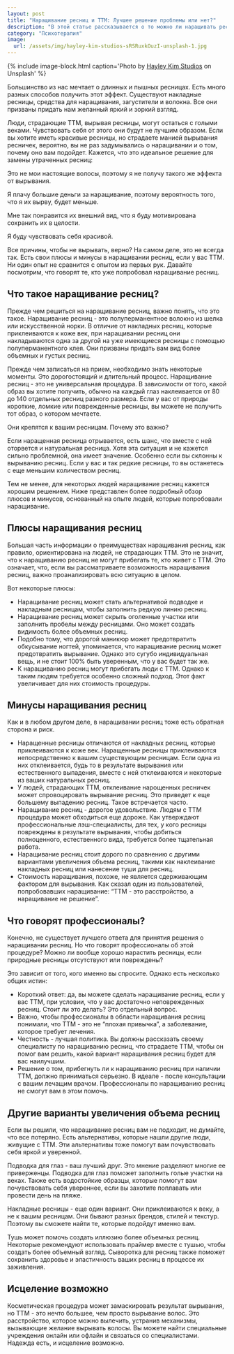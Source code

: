 ```yaml
---
layout: post
title: "Наращивание ресниц и ТТМ: Лучшее решение проблемы или нет?"
description: "В этой статье рассказывается о то можно ли наращивать ресницы при трихотилломании и какие минусы могут быть у этой процедуры."
category: "Психотерапия"
image:
  url: /assets/img/hayley-kim-studios-sRSRuxkOuzI-unsplash-1.jpg
---
```


{% include image-block.html 
caption='Photo by <a href="https://unsplash.com/@hayleykimstudios" rel="nofollow" >Hayley Kim Studios</a> on Unsplash'
%}

Большинство из нас мечтает о длинных и пышных ресницах. Есть много разных способов получить этот эффект. 
Существуют накладные ресницы, средства для наращивания, загустители и волокна. Все они призваны придать нам желанный яркий и зоркий взгляд.

Люди, страдающие ТТМ, вырывая ресницы, могут остаться с голыми веками. Чувствовать себя от этого 
они будут не лучшим образом. Если вы хотите иметь красивые ресницы, но страдаете манией вырывания ресничек, 
вероятно, вы не раз задумывались о наращивании и о том, почему оно вам подойдет. Кажется, что это 
идеальное решение для замены утраченных ресниц:

Это не мои настоящие волосы, поэтому я не получу такого же эффекта от вырывания.

Я плачу большие деньги за наращивание, поэтому вероятность того, что я их вырву, будет меньше.

Мне так понравится их внешний вид, что я буду мотивирована сохранить их в целости.

Я буду чувствовать себя красивой.

Все причины, чтобы не вырывать, верно? На самом деле, это не всегда так. Есть свои плюсы и минусы в 
наращивании ресниц, если у вас ТТМ. Ни один опыт не сравнится с опытом из первых рук. Давайте посмотрим,
что говорят те, кто уже попробовал наращивание ресниц.

## Что такое наращивание ресниц?

Прежде чем решиться на наращивание ресниц, важно понять, что это такое. Наращивание ресниц - это полуперманентное волокно 
из шелка или искусственной норки. В отличие от накладных ресниц, которые приклеиваются к коже век, при наращивании 
ресниц они накладываются одна за другой на уже имеющиеся ресницы с помощью полуперманентного клея. 
Они призваны придать вам вид более объемных и густых ресниц.

Прежде чем записаться на прием, необходимо знать некоторые моменты. Это дорогостоящий и длительный процесс. 
Наращивание ресниц - это не универсальная процедура. В зависимости от того, какой образ вы хотите получить, 
обычно на каждый глаз наклеивается от 80 до 140 отдельных ресниц разного размера. Если у вас от природы короткие, 
ломкие или поврежденные ресницы, вы можете не получить тот образ, о котором мечтаете.

Они крепятся к вашим ресницам. Почему это важно?

Если наращенная ресница отрывается, есть шанс, что вместе с ней оторвется и натуральная ресница. Хотя эта 
ситуация и не кажется сильно проблемной, она имеет значение. Особенно если вы склонны к вырыванию ресниц. 
Если у вас и так редкие ресницы, то вы останетесь с еще меньшим количеством ресниц.

Тем не менее, для некоторых людей наращивание ресниц кажется хорошим решением. Ниже представлен более 
подробный обзор плюсов и минусов, основанный на опыте людей, которые попробовали наращивание.

## Плюсы наращивания ресниц

Большая часть информации о преимуществах наращивания ресниц, как правило, ориентирована на людей, 
не страдающих ТТМ. Это не значит, что к наращиванию ресниц не могут прибегать те,
кто живет с ТТМ. Это означает, что, если вы рассматриваете возможность наращивания ресниц, важно проанализировать всю ситуацию в целом.

Вот некоторые плюсы:


- Наращивание ресниц может стать альтернативой подводке и накладным ресницам, 
чтобы заполнить редкую линию ресниц.
- Наращивание ресниц может скрыть оголенные участки или заполнить пробелы между ресницами. 
Оно может создать видимость более объемных ресниц.
- Подобно тому, что дорогой маникюр может предотвратить обкусывание ногтей, упоминается, 
что наращивание ресниц может предотвратить вырывание. Однако это сугубо индивидуальная вещь, и не стоит 100% быть уверенным, что у вас будет так же.
- К наращиванию ресниц могут прибегать люди с ТТМ. Однако к таким людям требуется особенно сложный подход. Этот факт увеличивает для них стоимость процедуры.

## Минусы наращивания ресниц

Как и в любом другом деле, в наращивании ресниц тоже есть обратная сторона и риск. 

- Наращенные ресницы отличаются от накладных ресниц, которые приклеиваются к коже век. Наращенные ресницы 
приклеиваются непосредственно к вашим существующим ресницам. Если одна из них отклеивается, будь то в результате вырывания 
или естественного выпадения, вместе с ней отклеиваются и некоторые из ваших натуральных ресниц.
- У людей, страдающих ТТМ, отклеивание нарощенных ресничек может спровоцировать вырывание ресниц. Это приведет 
к еще большему выпадению ресниц. Такое встречается часто.
- Наращивание ресниц - дорогое удовольствие. Людям с ТТМ процедура может обходиться еще дороже. Как утверждают 
профессиональные лэш-специалисты, для тех, у кого ресницы повреждены в результате вырывания, чтобы добиться полноценного, 
естественного вида, требуется более тщательная работа.
- Наращивание ресниц стоит дорого по сравнению с другими вариантами увеличения объема ресниц, такими как наклеивание 
накладных ресниц или нанесение туши для ресниц.
- Стоимость наращивания, похоже, не является сдерживающим фактором для вырывания. Как сказал один из пользователей, попробовавших наращивание: “ТТМ - это расстройство, а наращивание не решение”.

## Что говорят профессионалы?

Конечно, не существует лучшего ответа для принятия решения о наращивании ресниц. Но что говорят профессионалы об этой процедуре? 
Можно ли вообще хорошо нарастить ресницы, если природные ресницы отсутствуют или повреждены? 

Это зависит от того, кого именно вы спросите. Однако есть несколько общих истин:

- Короткий ответ: да, вы можете сделать наращивание ресниц, если у вас ТТМ, при условии, что у вас достаточно неповрежденных ресниц.
Стоит ли это делать? Это отдельный вопрос.
- Важно, чтобы профессионалы в области наращивания ресниц понимали, что ТТМ - это не “плохая привычка”, а заболевание, которое требует лечения.
- Честность - лучшая политика. Вы должны рассказать своему специалисту по наращиванию ресниц, что страдаете ТТМ, чтобы он помог 
вам решить, какой вариант наращивания ресниц будет для вас наилучшим.
- Решение о том, прибегнуть ли к наращиванию ресниц при наличии ТТМ, должно приниматься серьезно. В идеале - после консультации с 
вашим лечащим врачом. Профессионалы по наращиванию ресниц не смогут вам в этом помочь.

## Другие варианты увеличения объема ресниц

Если вы решили, что наращивание ресниц вам не подходит, не думайте, что все потеряно. Есть альтернативы, которые нашли другие 
люди, живущие с ТТМ. Эти альтернативы тоже помогут вам почувствовать себя яркой и уверенной.

Подводка для глаз - ваш лучший друг. Это мнение разделяют многие ее приверженцы. Подводка для глаз поможет заполнить 
голые участки на веках. Также есть водостойкие образцы, которые помогут вам почувствовать себя увереннее, если вы захотите 
поплавать или провести день на пляже.

Накладные ресницы - еще один вариант. Они приклеиваются к веку, а не к вашим ресницам. Они бывают разных брендов, 
стилей и текстур. Поэтому вы сможете найти те, которые подойдут именно вам.

Тушь может помочь создать иллюзию более объемных ресниц. Некоторые рекомендуют использовать праймер вместе с тушью, 
чтобы создать более объемный взгляд. Сыворотка для ресниц также поможет сохранить здоровье и эластичность ваших ресниц в процессе их заживления. 

## Исцеление возможно

Косметическая процедура может замаскировать результат вырывания, но ТТМ - это нечто большее, чем просто вырывание волос. 
Это расстройство, которое можно вылечить, устранив механизмы, вызывающие желание вырывать волосы. Вы можете найти специальные 
учреждения онлайн или офлайн и связаться со специалистами. Надежда есть, и исцеление возможно.
